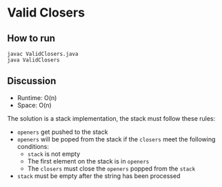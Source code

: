# Valid Closers

## How to run

```
javac ValidClosers.java 
java ValidClosers
```

## Discussion

* Runtime: O(n)
* Space: O(n)

The solution is a stack implementation, the stack must follow these rules:

* `openers` get pushed to the stack
* `openers` will be poped from the stack if the `closers` meet the following conditions:
   * `stack` is not empty
   * The first element on the stack is in `openers`
   * The `closers` must close the `openers` popped from the `stack`
* `stack` must be empty after the string has been processed